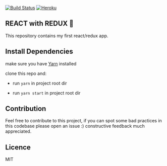 [![Build Status](https://travis-ci.org/marek2901/react-redux-training.svg?branch=master)](https://travis-ci.org/marek2901/react-redux-training)
[![Heroku](https://heroku-badge.herokuapp.com/?app=react-redux-training)](https://react-redux-training.herokuapp.com/)

## REACT with REDUX :tada:

This repository contains my first react/redux app.

## Install Dependencies

make sure you have [Yarn](https://yarnpkg.com) installed

clone this repo and:

* run `yarn` in project root dir

* run `yarn start` in project root dir

## Contribution

Feel free to contribute to this project, if you can spot some bad practices in this codebase please open an issue :) constructive feedback much appreciated.

## Licence

MIT
